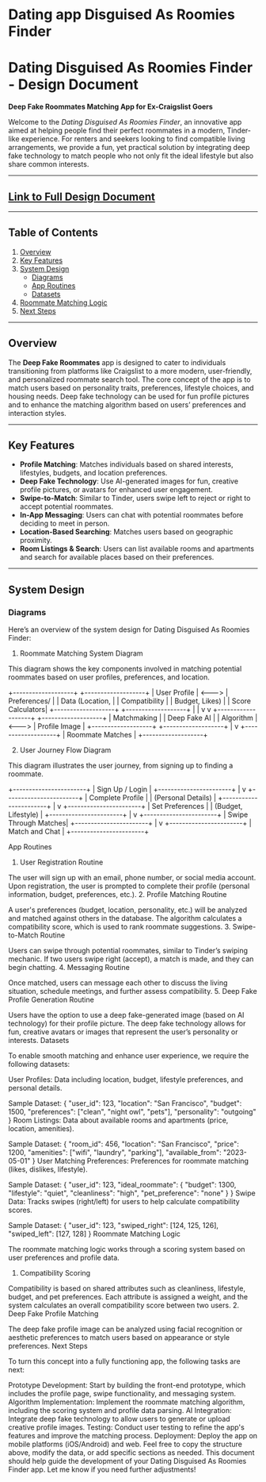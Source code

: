 # Dating app Disguised As Roomies Finder
# Dating Disguised As Roomies Finder - Design Document

**Deep Fake Roommates Matching App for Ex-Craigslist Goers**

Welcome to the *Dating Disguised As Roomies Finder*, an innovative app aimed at helping people find their perfect roommates in a modern, Tinder-like experience. For renters and seekers looking to find compatible living arrangements, we provide a fun, yet practical solution by integrating deep fake technology to match people who not only fit the ideal lifestyle but also share common interests.

---

## [Link to Full Design Document](https://docs.google.com/document/d/1JhkX5pgenM55H9VziPRYVcWF_5A9sfxxXc6NuwBBhNA/edit?tab=t.0)

---

## Table of Contents

1. [Overview](#overview)
2. [Key Features](#key-features)
3. [System Design](#system-design)
    - [Diagrams](#diagrams)
    - [App Routines](#app-routines)
    - [Datasets](#datasets)
4. [Roommate Matching Logic](#roommate-matching-logic)
5. [Next Steps](#next-steps)

---

## Overview

The **Deep Fake Roommates** app is designed to cater to individuals transitioning from platforms like Craigslist to a more modern, user-friendly, and personalized roommate search tool. The core concept of the app is to match users based on personality traits, preferences, lifestyle choices, and housing needs. Deep fake technology can be used for fun profile pictures and to enhance the matching algorithm based on users’ preferences and interaction styles.

---

## Key Features

- **Profile Matching**: Matches individuals based on shared interests, lifestyles, budgets, and location preferences.
- **Deep Fake Technology**: Use AI-generated images for fun, creative profile pictures, or avatars for enhanced user engagement.
- **Swipe-to-Match**: Similar to Tinder, users swipe left to reject or right to accept potential roommates.
- **In-App Messaging**: Users can chat with potential roommates before deciding to meet in person.
- **Location-Based Searching**: Matches users based on geographic proximity.
- **Room Listings & Search**: Users can list available rooms and apartments and search for available places based on their preferences.

---

## System Design

### Diagrams

Here’s an overview of the system design for Dating Disguised As Roomies Finder:

1. Roommate Matching System Diagram

This diagram shows the key components involved in matching potential roommates based on user profiles, preferences, and location.

+-------------------+ +-------------------+ | User Profile | <---> | Preferences/ | | Data (Location, | | Compatibility | | Budget, Likes) | | Score Calculators| +-------------------+ +-------------------+ | | v v +-------------------+ +-------------------+ | Matchmaking | | Deep Fake AI | | Algorithm | <---> | Profile Image | +-------------------+ +-------------------+ | v +-------------------+ | Roommate Matches | +-------------------+

2. User Journey Flow Diagram

This diagram illustrates the user journey, from signing up to finding a roommate.

+-----------------------+ | Sign Up / Login | +-----------------------+ | v +-----------------------+ | Complete Profile | | (Personal Details) | +-----------------------+ | v +-----------------------+ | Set Preferences | | (Budget, Lifestyle) | +-----------------------+ | v +-----------------------+ | Swipe Through Matches| +-----------------------+ | v +-----------------------+ | Match and Chat | +-----------------------+

App Routines

1. User Registration Routine

The user will sign up with an email, phone number, or social media account.
Upon registration, the user is prompted to complete their profile (personal information, budget, preferences, etc.).
2. Profile Matching Routine

A user's preferences (budget, location, personality, etc.) will be analyzed and matched against others in the database.
The algorithm calculates a compatibility score, which is used to rank roommate suggestions.
3. Swipe-to-Match Routine

Users can swipe through potential roommates, similar to Tinder’s swiping mechanic.
If two users swipe right (accept), a match is made, and they can begin chatting.
4. Messaging Routine

Once matched, users can message each other to discuss the living situation, schedule meetings, and further assess compatibility.
5. Deep Fake Profile Generation Routine

Users have the option to use a deep fake-generated image (based on AI technology) for their profile picture.
The deep fake technology allows for fun, creative avatars or images that represent the user’s personality or interests.
Datasets

To enable smooth matching and enhance user experience, we require the following datasets:

User Profiles: Data including location, budget, lifestyle preferences, and personal details.

Sample Dataset:
{
  "user_id": 123,
  "location": "San Francisco",
  "budget": 1500,
  "preferences": ["clean", "night owl", "pets"],
  "personality": "outgoing"
}
Room Listings: Data about available rooms and apartments (price, location, amenities).

Sample Dataset:
{
  "room_id": 456,
  "location": "San Francisco",
  "price": 1200,
  "amenities": ["wifi", "laundry", "parking"],
  "available_from": "2023-05-01"
}
User Matching Preferences: Preferences for roommate matching (likes, dislikes, lifestyle).

Sample Dataset:
{
  "user_id": 123,
  "ideal_roommate": {
    "budget": 1300,
    "lifestyle": "quiet",
    "cleanliness": "high",
    "pet_preference": "none"
  }
}
Swipe Data: Tracks swipes (right/left) for users to help calculate compatibility scores.

Sample Dataset:
{
  "user_id": 123,
  "swiped_right": [124, 125, 126],
  "swiped_left": [127, 128]
}
Roommate Matching Logic

The roommate matching logic works through a scoring system based on user preferences and profile data.

1. Compatibility Scoring

Compatibility is based on shared attributes such as cleanliness, lifestyle, budget, and pet preferences.
Each attribute is assigned a weight, and the system calculates an overall compatibility score between two users.
2. Deep Fake Profile Matching

The deep fake profile image can be analyzed using facial recognition or aesthetic preferences to match users based on appearance or style preferences.
Next Steps

To turn this concept into a fully functioning app, the following tasks are next:

Prototype Development: Start by building the front-end prototype, which includes the profile page, swipe functionality, and messaging system.
Algorithm Implementation: Implement the roommate matching algorithm, including the scoring system and profile data parsing.
AI Integration: Integrate deep fake technology to allow users to generate or upload creative profile images.
Testing: Conduct user testing to refine the app's features and improve the matching process.
Deployment: Deploy the app on mobile platforms (iOS/Android) and web.
Feel free to copy the structure above, modify the data, or add specific sections as needed. This document should help guide the development of your Dating Disguised As Roomies Finder app. Let me know if you need further adjustments!

